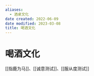 ```yaml
---
aliases:
  - 酒桌文化
date created: 2022-06-09
date modified: 2023-03-08
title: 喝酒文化
---
```


# 喝酒文化

[[指鹿为马]]、[[诚意测试]]、[[服从度测试]]

